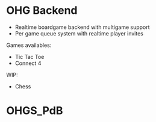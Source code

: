 # OHG Backend

* Realtime boardgame backend with multigame support
* Per game queue system with realtime player invites

Games availables:
* Tic Tac Toe
* Connect 4

WIP:
* Chess
# OHGS_PdB
